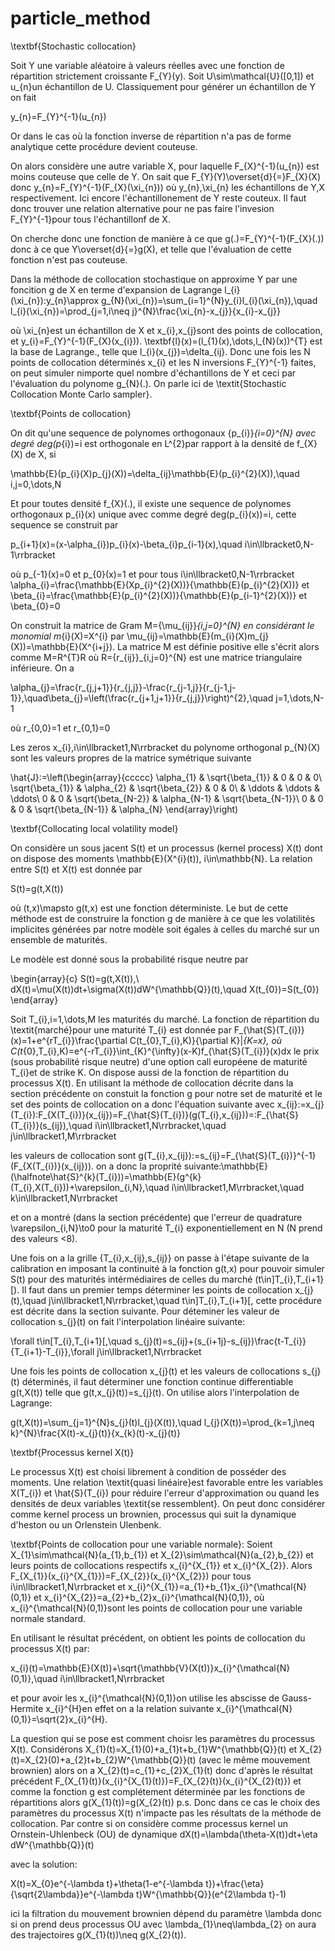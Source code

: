 # particle_method
\textbf{Stochastic collocation}

Soit Y une variable aléatoire à valeurs réelles avec une fonction de répartition strictement croissante F_{Y}(y). Soit U\sim\mathcal{U}([0,1]) et u_{n}un échantillon de U. Classiquement pour générer un échantillon de Y on fait 

y_{n}=F_{Y}^{-1}(u_{n})

Or dans le cas où la fonction inverse de répartition n'a pas de forme analytique cette procédure devient couteuse.

On alors considère une autre variable X, pour laquelle F_{X}^{-1}(u_{n}) est moins couteuse que celle de Y. On sait que F_{Y}(Y)\overset{d}{=}F_{X}(X) donc y_{n}=F_{Y}^{-1}(F_{X}(\xi_{n})) où y_{n},\xi_{n} les échantillons de Y,X respectivement. Ici encore l'échantillonement de Y reste couteux. Il faut donc trouver une relation alternative pour ne pas faire l'invesion F_{Y}^{-1}pour tous l'échantillonf de X.

On cherche donc une fonction de manière à ce que g(.)=F_{Y}^{-1}(F_{X}(.)) donc à ce que Y\overset{d}{=}g(X), et telle que l'évaluation de cette fonction n'est pas couteuse.

Dans la méthode de collocation stochastique on approxime Y par une foncition g de X en terme d'expansion de Lagrange l_{i}(\xi_{n}):y_{n}\approx g_{N}(\xi_{n})=\sum_{i=1}^{N}y_{i}l_{i}(\xi_{n}),\quad l_{i}(\xi_{n})=\prod_{j=1,i\neq j}^{N}\frac{\xi_{n}-x_{j}}{x_{i}-x_{j}}

où \xi_{n}est un échantillon de X et x_{i},x_{j}sont des points de collocation, et y_{i}=F_{Y}^{-1}(F_{X}(x_{i})). \textbf{l}(x)=(l_{1}(x),\dots,l_{N}(x))^{T} est la base de Lagrange., telle que l_{i}(x_{j})=\delta_{ij}. Donc une fois les N points de collocation déterminés x_{i} et les N inversions F_{Y}^{-1} faites, on peut simuler nimporte quel nombre d'échantillons de Y et ceci par l'évaluation du polynome g_{N}(.). On parle ici de \textit{Stochastic Collocation Monte Carlo sampler}.

\textbf{Points de collocation}

On dit qu'une sequence de polynomes orthogonaux \{p_{i}\}_{i=0}^{N} avec degré deg(p_{i})=i est orthogonale en L^{2}par rapport à la densité de f_{X}(X) de X, si

\mathbb{E}(p_{i}(X)p_{j}(X))=\delta_{ij}\mathbb{E}(p_{i}^{2}(X)),\quad i,j=0,\dots,N

Et pour toutes densité f_{X}(.), il existe une sequence de polynomes orthogonaux p_{i}(x) unique avec comme degré deg(p_{i}(x))=i, cette sequence se construit par 

p_{i+1}(x)=(x-\alpha_{i})p_{i}(x)-\beta_{i}p_{i-1}(x),\quad i\in\llbracket0,N-1\rrbracket

où p_{-1}(x)=0 et p_{0}(x)=1 et pour tous i\in\llbracket0,N-1\rrbracket \alpha_{i}=\frac{\mathbb{E}(Xp_{i}^{2}(X))}{\mathbb{E}(p_{i}^{2}(X))} et \beta_{i}=\frac{\mathbb{E}(p_{i}^{2}(X))}{\mathbb{E}(p_{i-1}^{2}(X))} et \beta_{0}=0

On construit la matrice de Gram M=\{\mu_{ij}\}_{i,j=0}^{N} en considérant le monomial m_{i}(X)=X^{i} par \mu_{ij}=\mathbb{E}(m_{i}(X)m_{j}(X))=\mathbb{E}(X^{i+j}). La matrice M est définie positive elle s'écrit alors comme M=R^{T}R où R=\{r_{ij}\}_{i,j=0}^{N} est une matrice triangulaire inférieure. On a 

\alpha_{j}=\frac{r_{j,j+1}}{r_{j,j}}-\frac{r_{j-1,j}}{r_{j-1,j-1}},\quad\beta_{j}=\left(\frac{r_{j+1,j+1}}{r_{j,j}}\right)^{2},\quad j=1,\dots,N-1

où r_{0,0}=1 et r_{0,1}=0

Les zeros x_{i},i\in\llbracket1,N\rrbracket du polynome orthogonal p_{N}(X) sont les valeurs propres de la matrice symétrique suivante

\hat{J}:=\left(\begin{array}{ccccc}
\alpha_{1} & \sqrt{\beta_{1}} & 0 & 0 & 0\\
\sqrt{\beta_{1}} & \alpha_{2} & \sqrt{\beta_{2}} & 0 & 0\\
 & \ddots & \ddots & \ddots\\
0 & 0 & \sqrt{\beta_{N-2}} & \alpha_{N-1} & \sqrt{\beta_{N-1}}\\
0 & 0 & 0 & \sqrt{\beta_{N-1}} & \alpha_{N}
\end{array}\right)

\textbf{Collocating local volatility model}

On considère un sous jacent S(t) et un processus (kernel process) X(t) dont on dispose des moments \mathbb{E}(X^{i}(t)), i\in\mathbb{N}. La relation entre S(t) et X(t) est donnée par 

S(t)=g(t,X(t))

où (t,x)\mapsto g(t,x) est une fonction déterministe. Le but de cette méthode est de construire la fonction g de manière à ce que les volatilités implicites générées par notre modèle soit égales à celles du marché sur un ensemble de maturités.

Le modèle est donné sous la probabilité risque neutre par

\begin{array}{c}
S(t)=g(t,X(t)),\\
dX(t)=\mu(X(t))dt+\sigma(X(t))dW^{\mathbb{Q}}(t),\quad X(t_{0})=S(t_{0})
\end{array}

Soit T_{i},i=1,\dots,M les maturités du marché. La fonction de répartition du \textit{marché}pour une maturité T_{i} est donnée par F_{\hat{S}(T_{i})}(x)=1+e^{rT_{i}}\frac{\partial C(t_{0},T_{i},K)}{\partial K}|_{K=x}, où C(t_{0},T_{i},K)=e^{-rT_{i}}\int_{K}^{\infty}(x-K)f_{\hat{S}(T_{i})}(x)dx le prix (sous probabilité risque neutre) d'une option call européene de maturité T_{i}et de strike K. On dispose aussi de la fonction de répartition du processus X(t). En utilisant la méthode de collocation décrite dans la section précédente on constuit la fonction g pour notre set de maturité et le set des points de collocation on a donc l'équation suivante avec x_{ij}:=x_{j}(T_{i}):F_{X(T_{i})}(x_{ij})=F_{\hat{S}(T_{i})}(g(T_{i},x_{ij}))=:F_{\hat{S}(T_{i})}(s_{ij}),\quad i\in\llbracket1,N\rrbracket,\quad j\in\llbracket1,M\rrbracket

les valeurs de collocation sont g(T_{i},x_{ij}):=s_{ij}=F_{\hat{S}(T_{i})}^{-1}(F_{X(T_{i})}(x_{ij})). on a donc la proprité suivante:\mathbb{E}(\halfnote\hat{S}^{k}(T_{i}))=\mathbb{E}(g^{k}(T_{i},X(T_{i}))+\varepsilon_{i,N},\quad i\in\llbracket1,M\rrbracket,\quad k\in\llbracket1,N\rrbracket

et on a montré (dans la section précédente) que l'erreur de quadrature \varepsilon_{i,N}\to0 pour la maturité T_{i} exponentiellement en N (N prend des valeurs <8).

Une fois on a la grille \{T_{i},x_{ij},s_{ij}\} on passe à l'étape suivante de la calibration en imposant la continuité à la fonction g(t,x) pour pouvoir simuler S(t) pour des maturités intérmédiaires de celles du marché (t\in]T_{i},T_{i+1}[). Il faut dans un premier temps déterminer les points de collocation x_{j}(t),\quad j\in\llbracket1,N\rrbracket,\quad t\in]T_{i},T_{i+1}[, cette procédure est décrite dans la section suivante. Pour déteminer les valeur de collocation s_{j}(t) on fait l'interpolation linéaire suivante:

\forall t\in[T_{i},T_{i+1}[,\quad s_{j}(t)=s_{ij}+(s_{i+1j}-s_{ij})\frac{t-T_{i}}{T_{i+1}-T_{i}},\forall j\in\llbracket1,N\rrbracket

Une fois les points de collocation x_{j}(t) et les valeurs de collocations s_{j}(t) déterminés, il faut déterminer une fonction continue differentiable g(t,X(t)) telle que g(t,x_{j}(t))=s_{j}(t). On utilise alors l'interpolation de Lagrange:

g(t,X(t))=\sum_{j=1}^{N}s_{j}(t)l_{j}(X(t)),\quad l_{j}(X(t))=\prod_{k=1,j\neq k}^{N}\frac{X(t)-x_{j}(t)}{x_{k}(t)-x_{j}(t)}

\textbf{Processus kernel X(t)}

Le processus X(t) est choisi librement à condition de posséder des moments. Une relation \textit{quasi linéaire}est favorable entre les variables X(T_{i}) et \hat{S}(T_{i}) pour réduire l'erreur d'approximation ou quand les densités de deux variables \textit{se ressemblent}. On peut donc considérer comme kernel process un brownien, processus qui suit la dynamique d'heston ou un Orlenstein Ulenbenk.

\textbf{Points de collocation pour une variable normale}: Soient X_{1}\sim\mathcal{N}(a_{1},b_{1}) et X_{2}\sim\mathcal{N}(a_{2},b_{2}) et leurs points de collocations respectifs x_{i}^{X_{1}} et x_{i}^{X_{2}}. Alors F_{X_{1}}(x_{i}^{X_{1}})=F_{X_{2}}(x_{i}^{X_{2}}) pour tous i\in\llbracket1,N\rrbracket et x_{i}^{X_{1}}=a_{1}+b_{1}x_{i}^{\mathcal{N}(0,1)} et x_{i}^{X_{2}}=a_{2}+b_{2}x_{i}^{\mathcal{N}(0,1)}, où x_{i}^{\mathcal{N}(0,1)}sont les points de collocation pour une variable normale standard.

En utilisant le résultat précédent, on obtient les points de collocation du processus X(t) par:

x_{i}(t)=\mathbb{E}(X(t))+\sqrt{\mathbb{V}(X(t))}x_{i}^{\mathcal{N}(0,1)},\quad i\in\llbracket1,N\rrbracket

et pour avoir les x_{i}^{\mathcal{N}(0,1)}on utilise les abscisse de Gauss-Hermite x_{i}^{H}en effet on a la relation suivante x_{i}^{\mathcal{N}(0,1)}=\sqrt{2}x_{i}^{H}.

La question qui se pose est comment choisr les paramètres du processus X(t). Considérons X_{1}(t)=X_{1}(0)+a_{1}t+b_{1}W^{\mathbb{Q}}(t) et X_{2}(t)=X_{2}(0)+a_{2}t+b_{2}W^{\mathbb{Q}}(t) (avec le même mouvement brownien) alors on a X_{2}(t)=c_{1}+c_{2}X_{1}(t) donc d'après le résultat précédent F_{X_{1}(t)}(x_{i}^{X_{1}(t)})=F_{X_{2}(t)}(x_{i}^{X_{2}(t)}) et comme la fonction g est complétement déterminée par les fonctions de répartitions alors g(X_{1}(t))=g(X_{2}(t)) p.s. Donc dans ce cas le choix des paramètres du processus X(t) n'impacte pas les résultats de la méthode de collocation. Par contre si on considère comme processus kernel un Ornstein-Uhlenbeck (OU) de dynamique dX(t)=\lambda(\theta-X(t))dt+\eta dW^{\mathbb{Q}}(t)

avec la solution:

X(t)=X_{0}e^{-\lambda t}+\theta(1-e^{-\lambda t})+\frac{\eta}{\sqrt{2\lambda}}e^{-\lambda t}W^{\mathbb{Q}}(e^{2\lambda t}-1)

ici la filtration du mouvement brownien dépend du paramètre \lambda donc si on prend deus processus OU avec \lambda_{1}\neq\lambda_{2} on aura des trajectoires g(X_{1}(t))\neq g(X_{2}(t)). 
